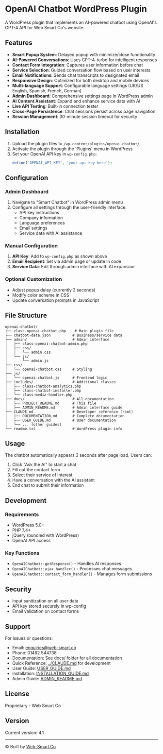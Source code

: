 # OpenAI Chatbot WordPress Plugin

A WordPress plugin that implements an AI-powered chatbot using OpenAI's GPT-4 API for Web Smart Co's website.

## Features

- **Smart Popup System**: Delayed popup with minimize/close functionality
- **AI-Powered Conversations**: Uses GPT-4-turbo for intelligent responses
- **Contact Form Integration**: Captures user information before chat
- **Service Selection**: Guided conversation flow based on user interests
- **Email Notifications**: Sends chat transcripts to designated email
- **Responsive Design**: Optimized for both desktop and mobile devices
- **Multi-language Support**: Configurable language settings (UK/US English, Spanish, French, German)
- **Admin Dashboard**: Comprehensive settings page in WordPress admin
- **AI Content Assistant**: Expand and enhance service data with AI
- **Live API Testing**: Built-in connection tester
- **Cross-Page Persistence**: Chat sessions persist across page navigation
- **Session Management**: 30-minute session timeout for security

## Installation

1. Upload the plugin files to `/wp-content/plugins/openai-chatbot/`
2. Activate the plugin through the 'Plugins' menu in WordPress
3. Set your OpenAI API key in `wp-config.php`:
   ```php
   define('OPENAI_API_KEY', 'your-api-key-here');
   ```

## Configuration

### Admin Dashboard

1. Navigate to "Smart Chatbot" in WordPress admin menu
2. Configure all settings through the user-friendly interface:
   - API key instructions
   - Company information
   - Language preferences
   - Email settings
   - Service data with AI assistance

### Manual Configuration

1. **API Key**: Add to `wp-config.php` as shown above
2. **Email Recipient**: Set via admin page or update in code
3. **Service Data**: Edit through admin interface with AI expansion

### Optional Customization

- Adjust popup delay (currently 3 seconds)
- Modify color scheme in CSS
- Update conversation prompts in JavaScript

## File Structure

```
openai-chatbot/
├── class-openai-chatbot.php    # Main plugin file
├── chatbot-data.json          # Business/service data
├── admin/                     # Admin interface
│   ├── class-openai-chatbot-admin.php
│   ├── css/
│   │   └── admin.css
│   └── js/
│       └── admin.js
├── css/
│   └── openai-chatbot.css     # Styling
├── js/
│   └── openai-chatbot.js      # Frontend logic
├── includes/                  # Additional classes
│   ├── class-chatbot-analytics.php
│   ├── class-chatbot-installer.php
│   └── class-media-handler.php
├── docs/                      # All documentation
│   ├── PROJECT_README.md      # This file
│   ├── ADMIN_README.md        # Admin interface guide
├── CLAUDE.md                  # Developer reference (root)
│   ├── DOCUMENTATION.md       # Complete documentation
│   ├── USER_GUIDE.md          # User documentation
│   └── ... (other guides)
└── readme.txt                 # WordPress plugin info
```

## Usage

The chatbot automatically appears 3 seconds after page load. Users can:

1. Click "Ask the AI" to start a chat
2. Fill out the contact form
3. Select their service of interest
4. Have a conversation with the AI assistant
5. End chat to submit their information

## Development

### Requirements

- WordPress 5.0+
- PHP 7.4+
- jQuery (bundled with WordPress)
- OpenAI API access

### Key Functions

- `OpenAIChatbot::getResponse()` - Handles AI responses
- `OpenAIChatbot::ajax_handler()` - Processes chat messages
- `OpenAIChatbot::contact_form_handler()` - Manages form submissions

## Security

- Input sanitization on all user data
- API key stored securely in wp-config
- Email validation on contact forms

## Support

For issues or questions:
- Email: enquiries@web-smart.co
- Phone: 01462 544738
- Documentation: See [docs/](./) folder for all documentation
- Quick Reference: [../CLAUDE.md](../CLAUDE.md) for development
- User Guide: [USER_GUIDE.md](USER_GUIDE.md)
- Installation: [INSTALLATION_GUIDE.md](INSTALLATION_GUIDE.md)
- Admin Guide: [ADMIN_README.md](ADMIN_README.md)

## License

Proprietary - Web Smart Co

## Version

Current version: 4.1

---

© Built by [Web-Smart.Co](https://web-smart.co)